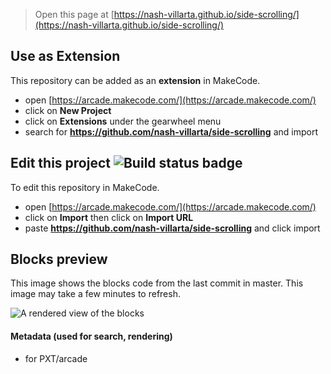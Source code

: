  


> Open this page at [https://nash-villarta.github.io/side-scrolling/](https://nash-villarta.github.io/side-scrolling/)

## Use as Extension

This repository can be added as an **extension** in MakeCode.

* open [https://arcade.makecode.com/](https://arcade.makecode.com/)
* click on **New Project**
* click on **Extensions** under the gearwheel menu
* search for **https://github.com/nash-villarta/side-scrolling** and import

## Edit this project ![Build status badge](https://github.com/nash-villarta/side-scrolling/workflows/MakeCode/badge.svg)

To edit this repository in MakeCode.

* open [https://arcade.makecode.com/](https://arcade.makecode.com/)
* click on **Import** then click on **Import URL**
* paste **https://github.com/nash-villarta/side-scrolling** and click import

## Blocks preview

This image shows the blocks code from the last commit in master.
This image may take a few minutes to refresh.

![A rendered view of the blocks](https://github.com/nash-villarta/side-scrolling/raw/master/.github/makecode/blocks.png)

#### Metadata (used for search, rendering)

* for PXT/arcade
<script src="https://makecode.com/gh-pages-embed.js"></script><script>makeCodeRender("{{ site.makecode.home_url }}", "{{ site.github.owner_name }}/{{ site.github.repository_name }}");</script>
